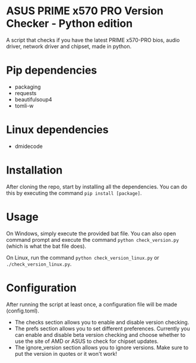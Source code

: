# ASUS PRIME x570 PRO Version Checker - Python edition

A script that checks if you have the latest PRIME x570-PRO bios, audio driver, network driver and chipset, made in python.

# Pip dependencies
- packaging
- requests
- beautifulsoup4
- tomli-w

# Linux dependencies
- dmidecode

# Installation
After cloning the repo, start by installing all the dependencies. You can do this by executing the command `pip install [package]`.

# Usage
On Windows, simply execute the provided bat file. You can also open command prompt and execute the command `python check_version.py` (which is what the bat file does).

On Linux, run the command `python check_version_linux.py` or `./check_version_linux.py`.

# Configuration
After running the script at least once, a configuration file will be made (config.toml).

- The checks section allows you to enable and disable version checking.
- The prefs section allows you to set different preferences. Currently you can enable and disable beta version checking and choose whether to use the site of AMD or ASUS to check for chipset updates.
- The ignore_version section allows you to ignore versions. Make sure to put the version in quotes or it won't work!
